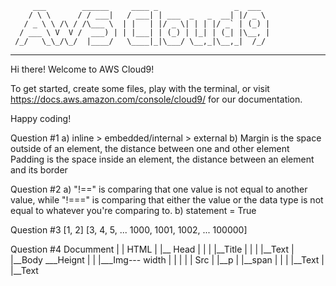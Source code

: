          ___        ______     ____ _                 _  ___  
        / \ \      / / ___|   / ___| | ___  _   _  __| |/ _ \ 
       / _ \ \ /\ / /\___ \  | |   | |/ _ \| | | |/ _` | (_) |
      / ___ \ V  V /  ___) | | |___| | (_) | |_| | (_| |\__, |
     /_/   \_\_/\_/  |____/   \____|_|\___/ \__,_|\__,_|  /_/ 
 ----------------------------------------------------------------- 


Hi there! Welcome to AWS Cloud9!

To get started, create some files, play with the terminal,
or visit https://docs.aws.amazon.com/console/cloud9/ for our documentation.

Happy coding!



Question #1
    a) inline > embedded/internal > external
    b) Margin is the space outside of an element, the distance between one and other element
       Padding is the space inside an element, the distance between an element and its border
       
Question #2
    a) "!==" is comparing that one value is not equal to another value, while "!==="
        is comparing that either the value or the data type is not equal to whatever you're comparing to.
    b) statement = True
    
Question #3
    [1, 2]
    [3, 4, 5, ... 1000, 1001, 1002, ... 100000]
    
Question #4
    Documment
        |
        |
       HTML
        |
        |__ Head
        |     |
        |     |__Title
        |          |
        |          |__Text
        |
        |__Body   ___Heignt
            |    |
            |___Img--- width
            |    |
            |    |
            |   Src
            |
            |__p
               |
               |__span
               |    |
               |    |__Text
               |
               |__Text